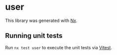 # user

This library was generated with [Nx](https://nx.dev).

## Running unit tests

Run `nx test user` to execute the unit tests via [Vitest](https://vitest.dev/).

